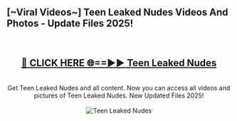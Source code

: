 <h2>[~Viral Videos~] Teen Leaked Nudes Videos And Photos - Update Files 2025!</h2>
<br>
<div align="center">
<h2><a href="https://top-ai-tools.click/QrbHav" rel="nofollow">🔴 CLICK HERE 🌐==►► Teen Leaked Nudes</a></h2>
<br>
Get Teen Leaked Nudes and all content. Now you can access all videos and pictures of Teen Leaked Nudes. New Updated Files 2025!
<br>
<br>
<a href="https://top-ai-tools.click/QrbHav" rel="nofollow" data-target="animated-image.originalLink"><img src="https://i.ibb.co.com/WyWwxjT/player-gif2.gif" alt="Teen Leaked Nudes" style="max-width: 100%; display: inline-block;" data-target="animated-image.originalImage"></a>
</div>
<br>